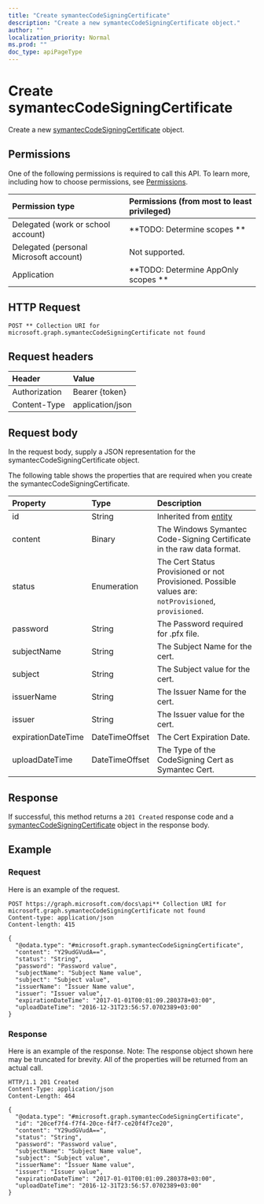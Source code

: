 ```yaml
---
title: "Create symantecCodeSigningCertificate"
description: "Create a new symantecCodeSigningCertificate object."
author: ""
localization_priority: Normal
ms.prod: ""
doc_type: apiPageType
---
```


# Create symantecCodeSigningCertificate

Create a new [symantecCodeSigningCertificate](../resources/symanteccodesigningcertificate.md) object.

## Permissions
One of the following permissions is required to call this API. To learn more, including how to choose permissions, see [Permissions](/concepts/permissions-reference.md).

|Permission type|Permissions (from most to least privileged)|
|:---|:---|
|Delegated (work or school account)|**TODO: Determine scopes **|
|Delegated (personal Microsoft account)|Not supported.|
|Application|**TODO: Determine AppOnly scopes **|

## HTTP Request
<!-- {
  "blockType": "ignored"
}
-->
``` http
POST ** Collection URI for microsoft.graph.symantecCodeSigningCertificate not found
```

## Request headers
|Header|Value|
|:---|:---|
|Authorization|Bearer {token}|
|Content-Type|application/json|

## Request body
In the request body, supply a JSON representation for the symantecCodeSigningCertificate object.

The following table shows the properties that are required when you create the symantecCodeSigningCertificate.

|Property|Type|Description|
|:---|:---|:---|
|id|String| Inherited from [entity](../resources/entity.md)|
|content|Binary|The Windows Symantec Code-Signing Certificate in the raw data format.|
|status|Enumeration|The Cert Status Provisioned or not Provisioned. Possible values are: `notProvisioned`, `provisioned`.|
|password|String|The Password required for .pfx file.|
|subjectName|String|The Subject Name for the cert.|
|subject|String|The Subject value for the cert.|
|issuerName|String|The Issuer Name for the cert.|
|issuer|String|The Issuer value for the cert.|
|expirationDateTime|DateTimeOffset|The Cert Expiration Date.|
|uploadDateTime|DateTimeOffset|The Type of the CodeSigning Cert as Symantec Cert.|



## Response
If successful, this method returns a `201 Created` response code and a [symantecCodeSigningCertificate](../resources/symanteccodesigningcertificate.md) object in the response body.

## Example

### Request
Here is an example of the request.
<!-- {
  "blockType": "request",
  "name": "create_symanteccodesigningcertificate_from_"
}
-->
``` http
POST https://graph.microsoft.com/docs\api** Collection URI for microsoft.graph.symantecCodeSigningCertificate not found
Content-type: application/json
Content-length: 415

{
  "@odata.type": "#microsoft.graph.symantecCodeSigningCertificate",
  "content": "Y29udGVudA==",
  "status": "String",
  "password": "Password value",
  "subjectName": "Subject Name value",
  "subject": "Subject value",
  "issuerName": "Issuer Name value",
  "issuer": "Issuer value",
  "expirationDateTime": "2017-01-01T00:01:09.280378+03:00",
  "uploadDateTime": "2016-12-31T23:56:57.0702389+03:00"
}
```

### Response
Here is an example of the response. Note: The response object shown here may be truncated for brevity. All of the properties will be returned from an actual call.
<!-- {
  "blockType": "response",
  "truncated": true,
  "@odata.type": "microsoft.graph.symanteccodesigningcertificate"
}
-->
``` http
HTTP/1.1 201 Created
Content-Type: application/json
Content-Length: 464

{
  "@odata.type": "#microsoft.graph.symantecCodeSigningCertificate",
  "id": "20cef7f4-f7f4-20ce-f4f7-ce20f4f7ce20",
  "content": "Y29udGVudA==",
  "status": "String",
  "password": "Password value",
  "subjectName": "Subject Name value",
  "subject": "Subject value",
  "issuerName": "Issuer Name value",
  "issuer": "Issuer value",
  "expirationDateTime": "2017-01-01T00:01:09.280378+03:00",
  "uploadDateTime": "2016-12-31T23:56:57.0702389+03:00"
}
```

